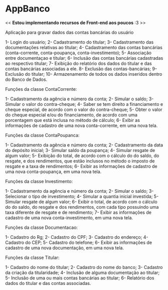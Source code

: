 # AppBanco

<< <b>Estou implementando recursos de Front-end aos poucos</b> :3 >>

Aplicação para gravar dados das contas bancárias do usuário

<style color: orange>Funções gerais do código:</style>

1- Login do usuário;
2- Cadastramento do titular;
3- Cadastramento das documentações relativas ao titular;
4- Cadastramento das contas bancárias (conta-corrente, conta-poupança, conta-investimento);
5- Associação entre documentaçao e titular;
6- Inclusão das contas bancárias cadastradas ao respectivo titular;
7- Exibição do relatório dos dados do titular e das contas bancárias associadas a ele.
8- Exclusão das contas-bancárias;
9- Exclusão do titular;
10- Armazenamento de todos os dados inseridos dentro do Banco de Dados.

Funções da classe ContaCorrente:

1- Cadastramento da agência e número da conta;
2- Simular o saldo;
3- Simular o valor do contra-cheque;
4- Saber se tem direito a financiamento e cheque especial, de acordo com o valor do contra-cheque;
5- Obter o valor do cheque especial e/ou do financiamento, de acordo com uma porcentagem que está inclusa no método de cálculo;
6- Exibir as informações de cadastro de uma nova conta-corrente, em uma nova tela.

Funções da classe ContaPoupanca:

1- Cadastramento da agência e número da conta;
2- Cadastramento da data do depósito inicial;
3- Simular saldo da poupança;
4- Simular resgate de algum valor;
5- Exibição do total, de acordo com o cálculo do do saldo, do resgate, e dos rendimentos, que estão inclusos no método o imposto de resgate e a taxa de rendimentos;
6- Exibir as informações de cadastro de uma nova conta-poupança, em uma nova tela.

Funções da classe Investimento:

1- Cadastramento da agência e número da conta;
2- Simular o saldo;
3- Selecionar o tipo de investimento;
4- Simular a quantia inicial investida;
5- Simular resgate de algum valor;
6- Exibir o total, de acordo com o cálculo do do saldo, do resgate e dos rendimentos, com cada tipo possuindo uma taxa diferente de resgate e de rendimento;
7- Exibir as informações de cadastro de uma nova conta-investimento, em uma nova tela.

Funções da classe Documentacao:

1- Cadastro do Rg;
2- Cadastro do CPF;
3- Cadastro do endereço;
4- Cadastro do CEP;
5- Cadastro do telefone;
6- Exibir as informações de cadastro de uma nova documentação, em uma nova tela.

Funções da classe Titular:

1- Cadastro do nome do titular;
2- Cadastro do nome do banco;
3- Cadastro da criação da titularidade;
4- Inclusão de alguma documentação ao titular;
5- Inclusão de uma ou mais contas bancárias ao titular;
6- Relatório dos dados do titular e das contas associadas.
